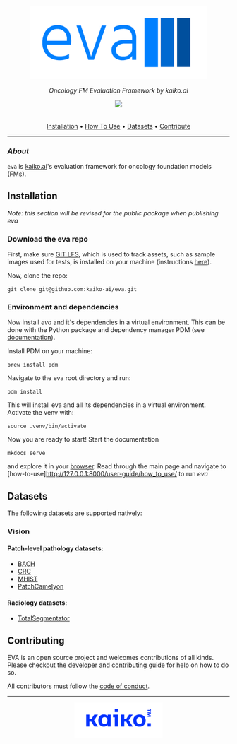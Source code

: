 <div align="center">

<img src="./docs/images/eva-logo.png" width="400">

<br />

_Oncology FM Evaluation Framework by kaiko.ai_


<a href="https://www.apache.org/licenses/LICENSE-2.0">
  <img src="https://img.shields.io/badge/License-Apache%202.0-blue?style=flat-square" />
</a>

<br />
<br />

<p align="center">
  <a href="#installation">Installation</a> •
  <a href="#how-to-use">How To Use</a> •
  <a href="#datasets">Datasets</a> •
  <a href="#contributing">Contribute</a>
</p>

</div>

---

### _About_

`eva` is [kaiko.ai](https://kaiko.ai/)'s evaluation framework for oncology foundation models (FMs).

## Installation

*Note: this section will be revised for the public package when publishing eva*


### Download the eva repo

First, make sure [GIT LFS](https://git-lfs.com/), which is used to track assets, 
such as sample images used for tests, is installed on your machine (instructions [here](https://docs.github.com/en/repositories/working-with-files/managing-large-files/installing-git-large-file-storage)).

Now, clone the repo:
```
git clone git@github.com:kaiko-ai/eva.git
```

### Environment and dependencies

Now install *eva* and it's dependencies in a virtual environment. This can be done with the Python 
package and dependency manager PDM (see [documentation](https://pdm-project.org/latest/)).

Install PDM on your machine:
```
brew install pdm
```
Navigate to the eva root directory and run:
```
pdm install
```
This will install eva and all its dependencies in a virtual environment. Activate the venv with:
```
source .venv/bin/activate
```
Now you are ready to start! Start the documentation
```
mkdocs serve
```
and explore it in your [browser](http://127.0.0.1:8000/). Read through the main page and navigate
to [how-to-use]http://127.0.0.1:8000/user-guide/how_to_use/ to run *eva*

## Datasets

The following datasets are supported natively:

### Vision

#### Patch-level pathology datasets:
  - [BACH](./docs/datasets/bach.md)
  - [CRC](./docs/datasets/crc.md)
  - [MHIST](./docs/datasets/mhist.md)
  - [PatchCamelyon](./docs/datasets/patch_camelyon.md)

#### Radiology datasets:
  - [TotalSegmentator](./docs/datasets/total_segmentator.md)

## Contributing

EVA is an open source project and welcomes contributions of all kinds. Please checkout the [developer](./docs/DEVELOPER_GUIDE.md) and [contributing guide](./docs/CONTRIBUTING.md) for help on how to do so.

All contributors must follow the [code of conduct](./docs/CODE_OF_CONDUCT.md).

---
<div align="center">
  <img src="./docs/images/kaiko-logo.png" width="200">
</div>
